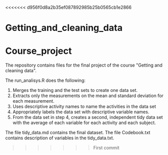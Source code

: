 <<<<<<< d956f0d8a2b35ef087892985b25b0565cb1e2866
# Getting_and_cleaning_data
Course_project
=======
The repository contains files for the final project of the course "Getting and cleaning data". 

The run_analisys.R does the following:

1. Merges the training and the test sets to create one data set.
2. Extracts only the measurements on the mean and standard deviation for each measurement.
3. Uses descriptive activity names to name the activities in the data set
4. Appropriately labels the data set with descriptive variable names.
5. From the data set in step 4, creates a second, independent tidy data set with the average of each variable for each activity and each subject.

The file tidy_data.md contains the final dataset.
The file Codebook.txt contains description of variables in the tidy_data.txt.
>>>>>>> First commit
